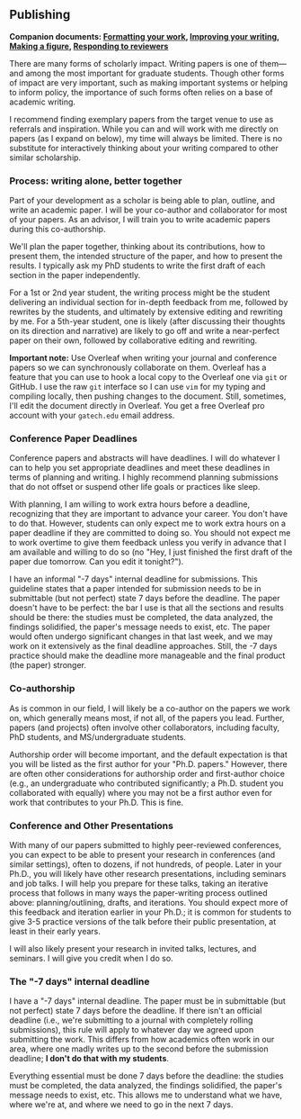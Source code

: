 ## Publishing

**Companion documents: [Formatting your work](formatting.md), [Improving your writing](improving-your-writing.md), [Making a figure](figures.md), [Responding to reviewers](responding-to-reviewers.md)**

There are many forms of scholarly impact.
Writing papers is one of them—and among the most important for graduate students.
Though other forms of impact are very important, such as making important systems or helping to inform policy, the importance of such forms often relies on a base of academic writing.

I recommend finding exemplary papers from the target venue to use as referrals and inspiration.
While you can and will work with me directly on papers (as I expand on below), my time will always be limited.
There is no substitute for interactively thinking about your writing compared to other similar scholarship.

### Process: writing alone, better together

Part of your development as a scholar is being able to plan, outline, and write an academic paper.
I will be your co-author and collaborator for most of your papers.
As an advisor, I will train you to write academic papers during this co-authorship.

We'll plan the paper together, thinking about its contributions, how to present them, the intended structure of the paper, and how to present the results.
I typically ask my PhD students to write the first draft of each section in the paper independently.

For a 1st or 2nd year student, the writing process might be the student delivering an individual section for in-depth feedback from me, followed by rewrites by the students, and ultimately by extensive editing and rewriting by me.
For a 5th-year student, one is likely (after discussing their thoughts on its direction and narrative) are likely to go off and write a near-perfect paper on their own, followed by collaborative editing and rewriting.

__Important note:__
Use Overleaf when writing your journal and conference papers so we can synchronously collaborate on them.
Overleaf has a feature that you can use to hook a local copy to the Overleaf one via `git` or GitHub. I use the raw `git` interface so I can use `vim` for my typing and compiling locally, then pushing changes to the document. 
Still, sometimes, I'll edit the document directly in Overleaf.
You get a free Overleaf pro account with your `gatech.edu` email address.

### Conference Paper Deadlines

Conference papers and abstracts will have deadlines.
I will do whatever I can to help you set appropriate deadlines and meet these deadlines in terms of planning and writing.
I highly recommend planning submissions that do not offset or suspend other life goals or practices like sleep.

With planning, I am willing to work extra hours before a deadline, recognizing that they are important to advance your career.
You don't have to do that.
However, students can only expect me to work extra hours on a paper deadline if they are committed to doing so. 
You should not expect me to work overtime to give them feedback unless you verify in advance that I am available and willing to do so (no "Hey, I just finished the first draft of the paper due tomorrow. Can you edit it tonight?").

I have an informal "-7 days" internal deadline for submissions.
This guideline states that a paper intended for submission needs to be in submittable (but not perfect) state 7 days before the deadline.
The paper doesn't have to be perfect: the bar I use is that all the sections and results should be there: the studies must be completed, the data analyzed, the findings solidified, the paper's message needs to exist, etc.
The paper would often undergo significant changes in that last week, and we may work on it extensively as the final deadline approaches. 
Still, the -7 days practice should make the deadline more manageable and the final product (the paper) stronger.

### Co-authorship

As is common in our field, I will likely be a co-author on the papers we work on, which generally means most, if not all, of the papers you lead.
Further, papers (and projects) often involve other collaborators, including faculty, PhD students, and MS/undergraduate students.

Authorship order will become important, and the default expectation is that you will be listed as the first author for your "Ph.D. papers."
However, there are often other considerations for authorship order and first-author choice (e.g., an undergraduate who contributed significantly; a Ph.D. student you collaborated with equally) where you may not be a first author even for work that contributes to your Ph.D.
This is fine.

### Conference and Other Presentations

With many of our papers submitted to highly peer-reviewed conferences, you can expect to be able to present your research in conferences (and similar settings), often to dozens, if not hundreds, of people.
Later in your Ph.D., you will likely have other research presentations, including seminars and job talks.
I will help you prepare for these talks, taking an iterative process that follows in many ways the paper-writing process outlined above: planning/outlining, drafts, and iterations.
You should expect more of this feedback and iteration earlier in your Ph.D.; it is common for students to give 3-5 practice versions of the talk before their public presentation, at least in their early years.

I will also likely present your research in invited talks, lectures, and seminars.
I will give you credit when I do so.

### The "-7 days" internal deadline

I have a "-7 days" internal deadline.
The paper must be in submittable (but not perfect) state 7 days before the deadline.
If there isn't an official deadline (i.e., we're submitting to a journal with completely rolling submissions), this rule will apply to whatever day we agreed upon submitting the work.
This differs from how academics often work in our area, where one madly writes up to the second before the submission deadline; __I don't do that with my students__.

Everything essential must be done 7 days before the deadline: the studies must be completed, the data analyzed, the findings solidified, the paper's message needs to exist, etc.
This allows me to understand what we have, where we're at, and where we need to go in the next 7 days.
